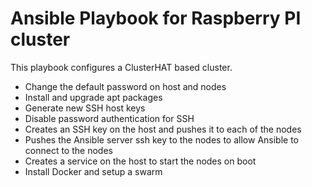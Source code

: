 # Ansible Playbook for Raspberry PI cluster

This playbook configures a ClusterHAT based cluster.

- Change the default password on host and nodes
- Install and upgrade apt packages
- Generate new SSH host keys
- Disable password authentication for SSH
- Creates an SSH key on the host and pushes it to each of the nodes
- Pushes the Ansible server ssh key to the nodes to allow Ansible to connect to the nodes
- Creates a service on the host to start the nodes on boot
- Install Docker and setup a swarm